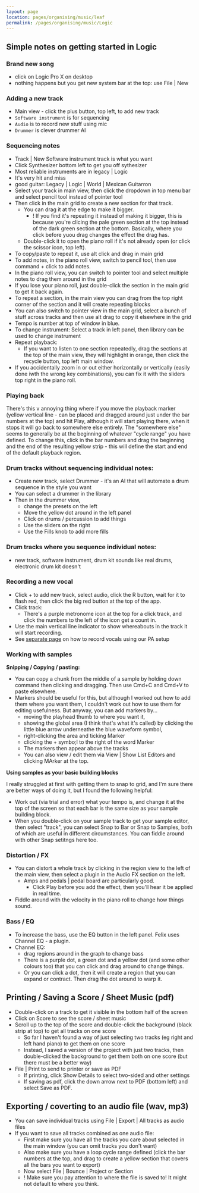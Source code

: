 ```yaml
---
layout: page
location: pages/organising/music/leaf
permalink: /pages/organising/music/Logic
---
```


## Simple notes on getting started in Logic 

### Brand new song

- click on Logic Pro X on desktop
- nothing happens but you get new system bar at the top: use File | New

### Adding a new track 

- Main view - click the plus button, top left, to add new track 
- `Software instrument` is for sequencing
- `Audio` is to record new stuff using mic
- `Drummer` is clever drummer AI

### Sequencing notes

- Track | New Software instrument track is what you want
- Click Synthesizer bottom left to get you off sythesizer
- Most reliable instruments are in legacy | Logic
- It's very hit and miss
- good guitar: Legacy | Logic | World | Mexican Guitarron
- Select your track in main view, then click the dropdown in top menu bar and select pencil tool instead of pointer tool
- Then click in the main grid to create a new section for that track. 
    - You can drag it at the edge to make it bigger.
        - ! If you find it's repeating it instead of making it bigger, this is because you're clicing the pale green section at the top instead of the dark green section at the bottom. Basically, where you click before yuou drag changes the effect the drag has.
    - Double-click it to open the piano roll if it's not already open (or click the scissor icon, top left).
- To copy/paste to repeat it, use alt click and drag in main grid
- To add notes, in the piano roll view, switch to pencil tool, then use command + click to add notes.
- In the piano roll view, you can switch to pointer tool and select multiple notes to drag them around in the grid
- If you lose your piano roll, just double-click the section in the main grid to get it back again.
- To repeat a section, in the main view you can drag from the top right corner of the section and it will create repeating blocks
- You can also switch to pointer view in the main grid, select a bunch of stuff across tracks and then use alt drag to copy it elsewhere in the grid
- Tempo is number at top of window in blue. 
- To change instrument: Select a track in left panel, then library can be used to change instrument
- Repeat playback:
    - If you want to listen to one section repeatedly, drag the sections at the top of the main view, they will highlight in orange, then click the recycle button, top left main window.
- If you accidentally zoom in or out either horizontally or vertically (easily done iwth the wrong key combinations), you can fix it with the sliders top right in the piano roll.

### Playing back

There's this v annoying thing where if you move the playback marker (yellow vertical line - can be placed and dragged around just under the bar numbers at the top) and hit Play, although it will start playing there, when it stops it will go back to somewhere else entirely. The "somewhere else" seems to generally be at the beginning of whatever "cycle range" you have defined. To change this, click in the bar numbers and drag the beginning and the end of the resulting yellow strip - this will define the start and end of the default playback region.

### Drum tracks without sequencing individual notes:

- Create new track, select Drummer - it's an AI that will automate a drum sequence in the style you want
- You can select a drummer in the library
- Then in the drummer view,
    - change the presets on the left
    - Move the yellow dot around in the left panel
    - Click on drums / percussion to add things
    - Use the sliders on the right
    - Use the Fills knob to add more fills

### Drum tracks where you sequence individual notes:

- new track, software instrument, drum kit sounds like real drums, electronic drum kit doesn't

### Recording a new vocal

- Click + to add new track, select audio, click the R button, wait for it to flash red, then click the big red button at the top of the app.
- Click track:
    - There's a purple metronome icon at the top for a click track, and click the numbers to the left of the icon get a count in.
- Use the main vertical line indicator to show whereabouts in the track it will start recording.
- See [separate page](/pages/organising/music/Recording#recording-vocals-guitar-using-our-pa) on how to record vocals using our PA setup

### Working with samples

**Snipping / Copying / pasting:**

- You can copy a chunk from the middle of a sample by holding down command then clicking and dragging. Then use Cmd+C and Cmd+V to paste elsewhere.
- Markers should be useful for this, but although I worked out how to add them where you want them, I couldn't work out how to use them for editing usefulness. But anyway, you can add markers by... 
    - moving the playhead thumb to where you want it,
    - showing the global area (I think that's what it's called) by clicking the little blue arrow underneathe the blue waveform symbol,
    - right-clicking the area and ticking Marker
    - clicking the + symbo;l to the right of the word Marker
    - The markers then appear above the tracks
    - You can also view / edit them via View | Show List Editors and clicking MArker at the top.

**Using samples as your basic building blocks**

I really struggled at first with getting them to snap to grid, and I'm sure there are better ways of doing it, but I found the following helpful:

- Work out (via trial and error) what your tempo is, and change it at the top of the screen so that each bar is the same size as your sample building block.
- When you double-click on your sample track to get your sample editor, then select "track", you can select Snap to Bar or Snap to Samples, both of which are useful in different circumstances. You can fiddle around with other Snap setitngs here too.

### Distortion / FX

- You can distort a whole track by clicking in the region view to the left of the main view, then select a plugin in the Audio FX section on the left. 
    - Amps and pedals | pedal board are particularly good. 
        - Click Play before you add the effect, then you'll hear it be applied in real time.
- Fiddle around with the velocity in the piano roll to change how things sound.

### Bass / EQ

- To increase the bass, use the EQ button in the left panel. Felix uses Channel EQ - a plugin.
- Channel EQ:
    - drag regions around in the graph to change bass
    - There is a purple dot, a green dot and a yellow dot (and some other colours too) that you can click and drag around to change things.
    - Or you can click a dot, then it will create a region that you can expand or contract. Then drag the dot around to warp it.

## Printing / Saving a Score / Sheet Music (pdf)

- Double-click on a track to get it visible in the bottom half of the screen
- Click on Score to see the score / sheet music
- Scroll up to the top of the score and double-click the background (black strip at top) to get all tracks on one score
    - So far I haven't found a way of just selecting two tracks (eg right and left hand piano) to get them on one score
    - Instead, I saved a version of the project with just two tracks, then double-clicked the background to get them both on one score (but there must be a better way)
- File | Print to send to printer or save as PDF
    - If printing, click Show Details to select two-sided and other settings
    - If saving as pdf, click the down arrow next to PDF (bottom left) and select Save as PDF.

## Exporting / coverting to an audio file (wav, mp3)

- You can save individual tracks using File | Export | All tracks as audio files 
- If you want to save all tracks combined as one audio file:
    - First make sure you have all the tracks you care about selected in the main window (you can omit tracks you don't want)
    - Also make sure you have a loop cycle range defined (click the bar numbers at the top, and drag to create a yellow section that covers all the bars you want to export)
    - Now select File | Bounce | Project or Section
    - ! Make sure you pay attention to where the file is saved to! It might not default to where you think.
